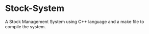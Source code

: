 # Stock-System
A Stock Management System using C++ language and a make file to compile the system.

